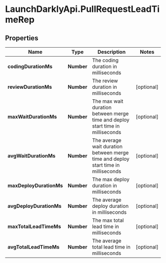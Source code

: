 # LaunchDarklyApi.PullRequestLeadTimeRep

## Properties

Name | Type | Description | Notes
------------ | ------------- | ------------- | -------------
**codingDurationMs** | **Number** | The coding duration in milliseconds | 
**reviewDurationMs** | **Number** | The review duration in milliseconds | [optional] 
**maxWaitDurationMs** | **Number** | The max wait duration between merge time and deploy start time in milliseconds | [optional] 
**avgWaitDurationMs** | **Number** | The average wait duration between merge time and deploy start time in milliseconds | [optional] 
**maxDeployDurationMs** | **Number** | The max deploy duration in milliseconds | [optional] 
**avgDeployDurationMs** | **Number** | The average deploy duration in milliseconds | [optional] 
**maxTotalLeadTimeMs** | **Number** | The max total lead time in milliseconds | [optional] 
**avgTotalLeadTimeMs** | **Number** | The average total lead time in milliseconds | [optional] 


